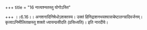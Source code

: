 +++
title = "16 नात्यश्नतस्तु योगोऽस्ति"

+++
।।6.16।। अनशनादिनिषेधोऽशक्तस्य। उक्तं
हिनिद्राशनभयश्वासचेष्टातन्त्रादिवर्जनम्। कृत्वाऽनिमीलिताक्षस्तु शक्तो
ध्यायन्प्रसीदति (प्रसिध्यति)। इति नारदीये।
